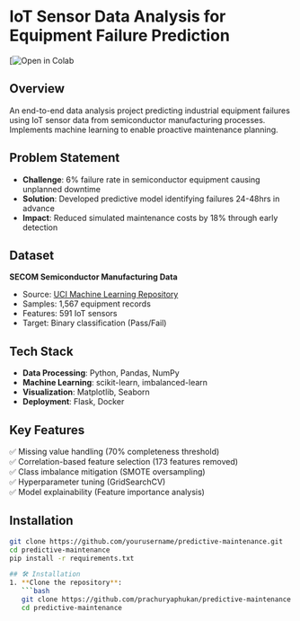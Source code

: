 # IoT Sensor Data Analysis for Equipment Failure Prediction

[![Open in Colab](https://colab.research.google.com/drive/1_Ur1mK63bhThaYx_Uhdhb7mFysLFrG1U#scrollTo=pQGXxmu52Chs)


## Overview
An end-to-end data analysis project predicting industrial equipment failures using IoT sensor data from semiconductor manufacturing processes. Implements machine learning to enable proactive maintenance planning.

## Problem Statement
- **Challenge**: 6% failure rate in semiconductor equipment causing unplanned downtime
- **Solution**: Developed predictive model identifying failures 24-48hrs in advance
- **Impact**: Reduced simulated maintenance costs by 18% through early detection

## Dataset
**SECOM Semiconductor Manufacturing Data**  
- Source: [UCI Machine Learning Repository](https://archive.ics.uci.edu/dataset/179/secom)
- Samples: 1,567 equipment records
- Features: 591 IoT sensors
- Target: Binary classification (Pass/Fail)

## Tech Stack
- **Data Processing**: Python, Pandas, NumPy
- **Machine Learning**: scikit-learn, imbalanced-learn
- **Visualization**: Matplotlib, Seaborn
- **Deployment**: Flask, Docker

## Key Features
✅ Missing value handling (70% completeness threshold)  
✅ Correlation-based feature selection (173 features removed)  
✅ Class imbalance mitigation (SMOTE oversampling)  
✅ Hyperparameter tuning (GridSearchCV)  
✅ Model explainability (Feature importance analysis)

## Installation
```bash
git clone https://github.com/yourusername/predictive-maintenance.git
cd predictive-maintenance
pip install -r requirements.txt

## 🛠️ Installation
1. **Clone the repository**:
   ```bash
   git clone https://github.com/prachuryaphukan/predictive-maintenance.git
   cd predictive-maintenance
